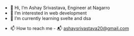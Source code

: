 - 👋 Hi, I’m Ashay Srivastava, Engineer at Nagarro
- 👀 I’m interested in web development
- 🌱 I’m currently learning svelte and dsa
<!-- - 💞️ I’m looking to collaborate on ... -->
- 📫 How to reach me - 📬 ashaysrivastava20@gmail.com

<!---
ashay20/ashay20 is a ✨ special ✨ repository because its `README.md` (this file) appears on your GitHub profile.
You can click the Preview link to take a look at your changes.
--->
